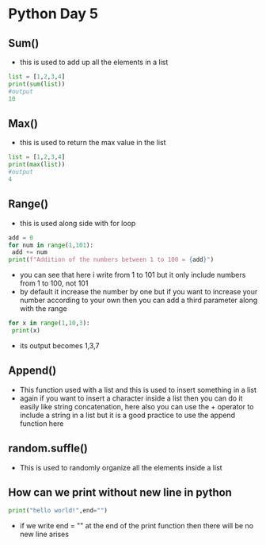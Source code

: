 # Python Day 5
## Sum()
- this is used to add up all the elements in a list
```py
list = [1,2,3,4]
print(sum(list))
#output
10
```
## Max()
- this is used to return the max value in the list
```py
list = [1,2,3,4]
print(max(list))
#output
4
```
## Range()
- this is used along side with for loop
```py
add = 0
for num in range(1,101):
 add += num
print(f"Addition of the numbers between 1 to 100 = {add}")
```
- you can see that here i write from 1 to 101 but it only include numbers from 1 to 100, not 101
- by default it increase the number by one but if you want to increase your number according to your own then you can add a third parameter along with the range
```py
for x in range(1,10,3):
 print(x)
```
 - its output becomes 1,3,7
 ## Append()
 - This function used with a list and this is used to insert something in a list
 - again if you want to insert a character inside a list then you can do it easily like string concatenation, here also you can use the + operator to include a string in a list but it is a good practice to use the append function here
 ## random.suffle()
 - This is used to randomly organize all the elements inside a list
 ## How can we print without new line in python
 ```py
 print("hello world!",end="")
 ```
 - if we write end = "" at the end of the print function then there will be no new line arises 
 